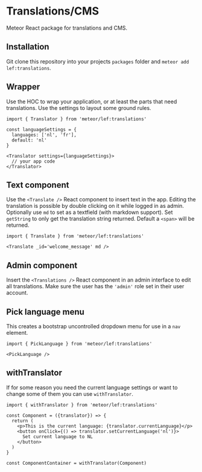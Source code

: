 # Translations/CMS

Meteor React package for translations and CMS.

## Installation

Git clone this repository into your projects `packages` folder and `meteor add lef:translations`.

## Wrapper

Use the HOC to wrap your application, or at least the parts that need translations. Use the settings to layout some ground rules.

```JSX
import { Translator } from 'meteor/lef:translations'

const languageSettings = {
  languages: ['nl', 'fr'],
  default: 'nl'
}

<Translator settings={languageSettings}>
  // your app code
</Translator>
```

## Text component

Use the `<Translate />` React component to insert text in the app. Editing the translation is possible by double clicking on it while logged in as admin. Optionally use `md` to set as a textfield (with markdown support). Set `getString` to only get the translation string returned. Default a `<span>` will be returned.

```JSX
import { Translate } from 'meteor/lef:translations'

<Translate _id='welcome_message' md />
```

## Admin component

Insert the `<Translations />` React component in an admin interface to edit all translations. Make sure the user has the `'admin'` role set in their user account.

## Pick language menu

This creates a bootstrap uncontrolled dropdown menu for use in a `nav` element.

```JSX
import { PickLanguage } from 'meteor/lef:translations'

<PickLanguage />
```

## withTranslator

If for some reason you need the current language settings or want to change some of them you can use `withTranslator`.

```JSX
import { withTranslator } from 'meteor/lef:translations'

const Component = ({translator}) => {
  return (
    <p>This is the current language: {translator.currentLanguage}</p>
    <button onClick={() => translator.setCurrentLanguage('nl')}>
      Set current language to NL
    </button>
  )
}

const ComponentContainer = withTranslator(Component)
```